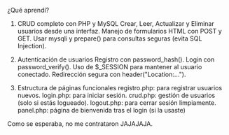 ¿Qué aprendí?
1. CRUD completo con PHP y MySQL
Crear, Leer, Actualizar y Eliminar usuarios desde una interfaz.
Manejo de formularios HTML con POST y GET.
Usar mysqli y prepare() para consultas seguras (evita SQL Injection).

2. Autenticación de usuarios
Registro con password_hash().
Login con password_verify().
Uso de $_SESSION para mantener al usuario conectado.
Redirección segura con header("Location:...").

3. Estructura de páginas funcionales
registro.php: para registrar usuarios nuevos.
login.php: para iniciar sesión.
crud.php: gestión de usuarios (solo si estás logueado).
logout.php: para cerrar sesión limpiamente.
panel.php: página de bienvenida tras el login (si la usaste)



Como se esperaba, no me contrataron JAJAJAJA.
